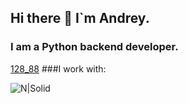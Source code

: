 ## Hi there 👋 I`m Andrey.


### I am a Python backend developer.


[128_88](https://user-images.githubusercontent.com/90990985/179074970-b0120a77-5b13-4179-b97a-d766ac22a758.png) ###I work with:

![N|Solid](https://camo.githubusercontent.com/e77c62827b31450c57b162f2c71616b24adaff4173792cf8bbec7b4b835b0b5e/68747470733a2f2f696d672e736869656c64732e696f2f62616467652f646f636b65722d636f6e7461696e6572732d2532333234393645443f7374796c653d666c6174266c6f676f3d646f636b6572)


<!--
**Raa78/Raa78** is a ✨ _special_ ✨ repository because its `README.md` (this file) appears on your GitHub profile.

Here are some ideas to get you started:

- 🔭 I’m currently working on ...
- 🌱 I’m currently learning ...
- 👯 I’m looking to collaborate on ...
- 🤔 I’m looking for help with ...
- 💬 Ask me about ...
- 📫 How to reach me: ...
- 😄 Pronouns: ...
- ⚡ Fun fact: ...
-->
